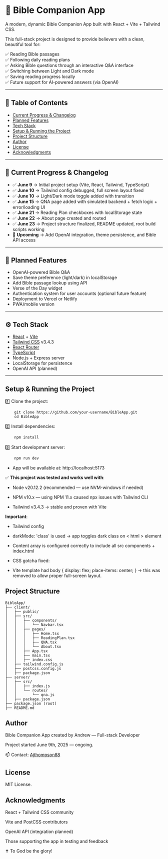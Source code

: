 # 📖 Bible Companion App

A modern, dynamic Bible Companion App built with React + Vite + Tailwind CSS.

This full-stack project is designed to provide believers with a clean, beautiful tool for:

✅ Reading Bible passages  
✅ Following daily reading plans  
✅ Asking Bible questions through an interactive Q&A interface  
✅ Switching between Light and Dark mode  
✅ Saving reading progress locally  
✅ Future support for AI-powered answers (via OpenAI)

---

## 📑 Table of Contents

- [Current Progress & Changelog](#current-progress--changelog)
- [Planned Features](#planned-features)
- [Tech Stack](#tech-stack)
- [Setup & Running the Project](#setup--running-the-project)
- [Project Structure](#project-structure)
- [Author](#author)
- [License](#license)
- [Acknowledgments](#acknowledgments)

---

## 📅 Current Progress & Changelog

- ✅ **June 9** → Initial project setup (Vite, React, Tailwind, TypeScript)
- ✅ **June 10** → Tailwind config debugged, full screen layout fixed
- ✅ **June 10** → Light/Dark mode toggle added with transition
- ✅ **June 15** → QNA page added with simulated backend + fetch logic + error/loading UI
- ✅ **June 21** → Reading Plan checkboxes with localStorage state
- ✅ **June 22** → About page created and routed
- ✅ **June 23** → Project structure finalized, README updated, root build scripts working
- 🚧 **Upcoming** → Add OpenAI integration, theme persistence, and Bible API access

---

## 🔮 Planned Features

- OpenAI-powered Bible Q&A  
- Save theme preference (light/dark) in localStorage  
- Add Bible passage lookup using API  
- Verse of the Day widget  
- Authentication system for user accounts (optional future feature)  
- Deployment to Vercel or Netlify  
- PWA/mobile version

---

## ⚙️ Tech Stack

- [React](https://react.dev/) + [Vite](https://vitejs.dev/)  
- [Tailwind CSS](https://tailwindcss.com/) v3.4.3  
- [React Router](https://reactrouter.com/)  
- [TypeScript](https://www.typescriptlang.org/)  
- Node.js + Express server  
- LocalStorage for persistence  
- OpenAI API (planned)

---

## Setup & Running the Project


1️⃣ Clone the project:
```
    git clone https://github.com/your-username/BibleApp.git
    cd BibleApp
```

2️⃣ Install dependencies:

```bash
    npm install
```
3️⃣ Start development server:

```bash
    npm run dev
```
- App will be available at: http://localhost:5173



✅ **This project was tested and works well with**:

- Node v20.12.2 (recommended — use NVM-windows if needed)

- NPM v10.x — using NPM 11.x caused npx issues with Tailwind CLI

- Tailwind v3.4.3 → stable and proven with Vite

**Important**: 

- Tailwind config

- darkMode: 'class' is used → app toggles dark class on < html > element

- Content array is configured correctly to include all src components + index.html

- CSS gotcha fixed:

- Vite template had body { display: flex; place-items: center; } → this was removed to allow proper full-screen layout.

##  **Project Structure**

    BibleApp/
    ├── client/
    │   ├── public/
    │   ├── src/
    │   │   ├── components/
    │   │   │   └── Navbar.tsx
    │   │   ├── pages/
    │   │   │   ├── Home.tsx
    │   │   │   ├── ReadingPlan.tsx
    │   │   │   ├── QNA.tsx
    │   │   │   └── About.tsx
    │   │   ├── App.tsx
    │   │   ├── main.tsx
    │   │   ├── index.css
    │   ├── tailwind.config.js
    │   ├── postcss.config.js
    │   ├── package.json
    ├── server/
    │   ├── src/
    │   │   ├── index.js
    │   │   └── routes/
    │   │       └── qna.js
    │   ├── package.json
    ├── package.json (root)
    ├── README.md


## **Author**

Bible Companion App created by Andrew — Full-stack Developer

Project started June 9th, 2025 — ongoing.

📫 Contact: [Ajthompson88](https://github.com/Ajthompson88)

## **License**

MIT License.

## **Acknowledgments**

React + Tailwind CSS community

Vite and PostCSS contributors

OpenAI API (integration planned)

Those supporting the app in testing and feedback

✝️ To God be the glory!
